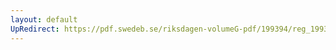 ```yaml
---
layout: default
UpRedirect: https://pdf.swedeb.se/riksdagen-volumeG-pdf/199394/reg_199394/reg_199394_0217.pdf
---
```

